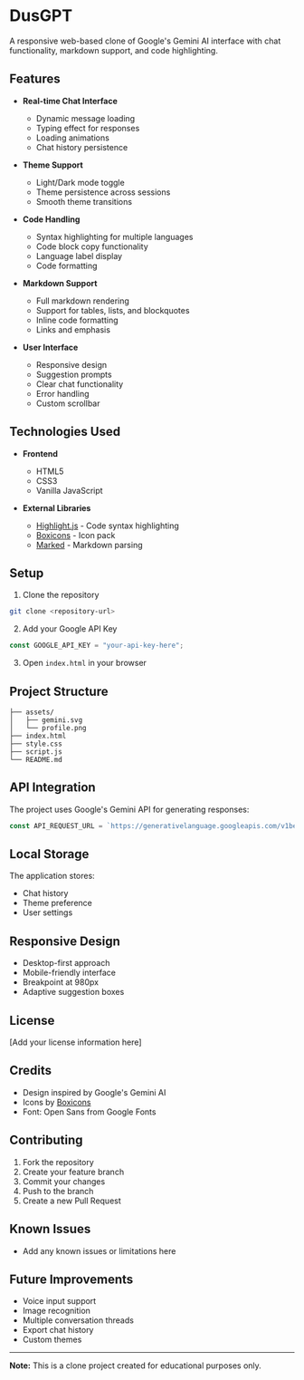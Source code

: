 # DusGPT

A responsive web-based clone of Google's Gemini AI interface with chat functionality, markdown support, and code highlighting.

## Features

- **Real-time Chat Interface**

  - Dynamic message loading
  - Typing effect for responses
  - Loading animations
  - Chat history persistence

- **Theme Support**

  - Light/Dark mode toggle
  - Theme persistence across sessions
  - Smooth theme transitions

- **Code Handling**

  - Syntax highlighting for multiple languages
  - Code block copy functionality
  - Language label display
  - Code formatting

- **Markdown Support**

  - Full markdown rendering
  - Support for tables, lists, and blockquotes
  - Inline code formatting
  - Links and emphasis

- **User Interface**
  - Responsive design
  - Suggestion prompts
  - Clear chat functionality
  - Error handling
  - Custom scrollbar

## Technologies Used

- **Frontend**

  - HTML5
  - CSS3
  - Vanilla JavaScript

- **External Libraries**
  - [Highlight.js](https://cdnjs.cloudflare.com/ajax/libs/highlight.js/11.9.0/styles/github-dark.min.css) - Code syntax highlighting
  - [Boxicons](https://unpkg.com/boxicons@2.1.4/css/boxicons.min.css) - Icon pack
  - [Marked](https://cdn.jsdelivr.net/npm/marked/marked.min.js) - Markdown parsing

## Setup

1. Clone the repository

```bash
git clone <repository-url>
```

2. Add your Google API Key

```javascript
const GOOGLE_API_KEY = "your-api-key-here";
```

3. Open `index.html` in your browser

## Project Structure

```
├── assets/
│   ├── gemini.svg
│   └── profile.png
├── index.html
├── style.css
├── script.js
└── README.md
```

## API Integration

The project uses Google's Gemini API for generating responses:

```javascript
const API_REQUEST_URL = `https://generativelanguage.googleapis.com/v1beta/models/gemini-2.0-flash:generateContent?key=${GOOGLE_API_KEY}`;
```

## Local Storage

The application stores:

- Chat history
- Theme preference
- User settings

## Responsive Design

- Desktop-first approach
- Mobile-friendly interface
- Breakpoint at 980px
- Adaptive suggestion boxes

## License

[Add your license information here]

## Credits

- Design inspired by Google's Gemini AI
- Icons by [Boxicons](https://boxicons.com/)
- Font: Open Sans from Google Fonts

## Contributing

1. Fork the repository
2. Create your feature branch
3. Commit your changes
4. Push to the branch
5. Create a new Pull Request

## Known Issues

- Add any known issues or limitations here

## Future Improvements

- Voice input support
- Image recognition
- Multiple conversation threads
- Export chat history
- Custom themes

---

**Note:** This is a clone project created for educational purposes only.
